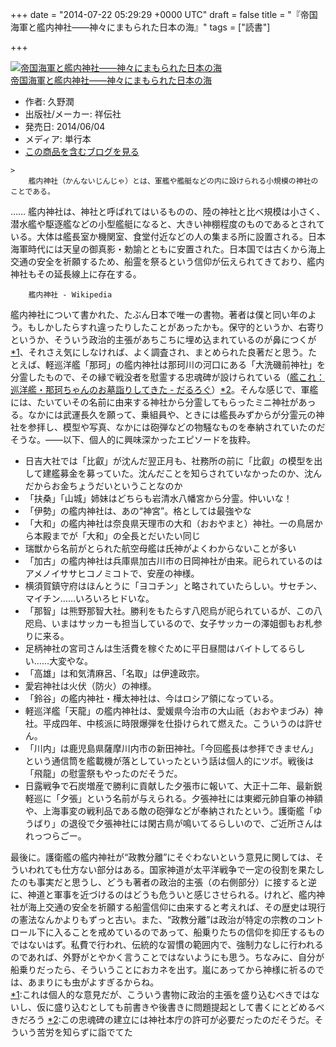 
+++
date = "2014-07-22 05:29:29 +0000 UTC"
draft = false
title = "『帝国海軍と艦内神社――神々にまもられた日本の海』"
tags = ["読書"]

+++
<div class="hatena-asin-detail"><a href="http://www.amazon.co.jp/exec/obidos/ASIN/4396614845/bestylesnet-22/"><img src="https://images-fe.ssl-images-amazon.com/images/I/412A0FEUNXL._SL160_.jpg" class="hatena-asin-detail-image" alt="帝国海軍と艦内神社――神々にまもられた日本の海" title="帝国海軍と艦内神社――神々にまもられた日本の海"/></a><div class="hatena-asin-detail-info"><a href="http://www.amazon.co.jp/exec/obidos/ASIN/4396614845/bestylesnet-22/">帝国海軍と艦内神社――神々にまもられた日本の海</a><ul><li><span class="hatena-asin-detail-label">作者:</span> 久野潤</li><li><span class="hatena-asin-detail-label">出版社/メーカー:</span> 祥伝社</li><li><span class="hatena-asin-detail-label">発売日:</span> 2014/06/04</li><li><span class="hatena-asin-detail-label">メディア:</span> 単行本</li><li><a href="http://d.hatena.ne.jp/asin/4396614845/bestylesnet-22" target="_blank">この商品を含むブログを見る</a></li></ul></div><div class="hatena-asin-detail-foot"></div></div>

    >
        艦内神社（かんないじんじゃ）とは、軍艦や艦艇などの内に設けられる小規模の神社のことである。
……
艦内神社は、神社と呼ばれてはいるものの、陸の神社と比べ規模は小さく、潜水艦や駆逐艦などの小型艦艇になると、大きい神棚程度のものであるとされている。大体は艦長室か機関室、食堂付近などの人の集まる所に設置される。日本海軍時代には天皇の御真影・勅諭とともに安置された。日本国では古くから海上交通の安全を祈願するため、船霊を祭るという信仰が伝えられてきており、艦内神社もその延長線上に存在する。

        艦内神社 - Wikipedia
    
艦内神社について書かれた、たぶん日本で唯一の書物。著者は僕と同い年のよう。もしかしたらすれ違ったりしたことがあったかも。保守的というか、右寄りというか、そういう政治的主張があちこちに埋め込まれているのが鼻につくが<a href="#f-29051623" name="fn-29051623" title="これは個人的な意見だが、こういう書物に政治的主張を盛り込むべきではないし、仮に盛り込むとしても前書きや後書きに問題提起として書くにとどめるべきだろう">*1</a>、それさえ気にしなければ、よく調査され、まとめられた良著だと思う。たとえば、軽巡洋艦「那珂」の艦内神社は那珂川の河口にある「大洗磯前神社」を分霊したもので、その縁で戦没者を慰霊する忠魂碑が設けられている（<a href="https://blog.daruyanagi.jp/entry/2013/08/17/214451">艦これ：巡洋艦・那珂ちゃんのお墓詣りしてきた - だるろぐ</a>）<a href="#f-2463bf48" name="fn-2463bf48" title="この忠魂碑の建立には神社本庁の許可が必要だったのだそうだ。そういう苦労を知らずに詣でてた">*2</a>。そんな感じで、軍艦には、たいていその名前に由来する神社から分霊してもらったミニ神社があっる。なかには武運長久を願って、乗組員や、ときには艦長みずからが分霊元の神社を参拝し、模型や写真、なかには砲弾などの物騒なものを奉納されていたのだそうな。――以下、個人的に興味深かったエピソードを抜粋。

<ul>
<li>日吉大社では「比叡」が沈んだ翌正月も、社務所の前に「比叡」の模型を出して建艦募金を募っていた。沈んだことを知らされていなかったのか、沈んだからお金ちょうだいということなのか</li>
<li>「扶桑」「山城」姉妹はどちらも岩清水八幡宮から分霊。仲いいな！</li>
<li>「伊勢」の艦内神社は、あの“神宮”。格としては最強やな</li>
<li>「大和」の艦内神社は奈良県天理市の大和（おおやまと）神社。一の鳥居から本殿までが「大和」の全長とだいたい同じ</li>
<li>瑞獣から名前がとられた航空母艦は氏神がよくわからないことが多い</li>
<li>「加古」の艦内神社は兵庫県加古川市の日岡神社が由来。祀られているのはアメノイササヒコノミコトで、安産の神様。</li>
<li>横須賀鎮守府はほんとうに「ヨコチン」と略されていたらしい。サセチン、マイチン……いろいろヒドいな。</li>
<li>「那智」は熊野那智大社。勝利をもたらす八咫烏が祀られているが、この八咫烏、いまはサッカーも担当しているので、女子サッカーの澤姐御もお札参りに来る。</li>
<li>足柄神社の宮司さんは生活費を稼ぐために平日昼間はバイトしてるらしい……大変やな。</li>
<li>「高雄」は和気清麻呂、「名取」は伊達政宗。</li>
<li>愛宕神社は火伏（防火）の神様。</li>
<li>「鈴谷」の艦内神社・樺太神社は、今はロシア領になっている。</li>
<li>軽巡洋艦「天龍」の艦内神社は、愛媛県今治市の大山祇（おおやまづみ）神社。平成四年、中核派に時限爆弾を仕掛けられて燃えた。こういうのは許せん。</li>
<li>「川内」は鹿児島県薩摩川内市の新田神社。「今回艦長は参拝できません」という通信筒を艦載機が落としていったという話は個人的にツボ。戦後は「飛龍」の慰霊祭もやったのだそうだ。</li>
<li>日露戦争で石炭増産で勝利に貢献した夕張市に報いて、大正十二年、最新鋭軽巡に「夕張」という名前が与えられる。夕張神社には東郷元帥自筆の神額や、上海事変の戦利品である敵の砲弾などが奉納されたという。護衛艦「ゆうばり」の退役で夕張神社には閑古鳥が鳴いてるらしいので、ご近所さんはれっつらごー。</li>
</ul>最後に。護衛艦の艦内神社が“政教分離”にそぐわないという意見に関しては、そういわれても仕方ない部分はある。国家神道が太平洋戦争で一定の役割を果たしたのも事実だと思うし、どうも著者の政治的主張（の右側部分）に接すると逆に、神道と軍事を近づけるのはどうも危ういと感じさせられる。けれど、艦内神社が海上交通の安全を祈願する船霊信仰に由来すると考えれば、その歴史は現行の憲法なんかよりもずっと古い。また、“政教分離”は政治が特定の宗教のコントロール下に入ることを戒めているのであって、船乗りたちの信仰を抑圧するものではないはず。私費で行われ、伝統的な習慣の範囲内で、強制力なしに行われるのであれば、外野がとやかく言うことではないようにも思う。ちなみに、自分が船乗りだったら、そういうことにおカネを出す。嵐にあってから神様に祈るのでは、あまりにも虫がよすぎるからね。
<div class="footnote">
<a href="#fn-29051623" name="f-29051623" class="footnote-number">*1</a><span class="footnote-delimiter">:</span><span class="footnote-text">これは個人的な意見だが、こういう書物に政治的主張を盛り込むべきではないし、仮に盛り込むとしても前書きや後書きに問題提起として書くにとどめるべきだろう</span>
<a href="#fn-2463bf48" name="f-2463bf48" class="footnote-number">*2</a><span class="footnote-delimiter">:</span><span class="footnote-text">この忠魂碑の建立には神社本庁の許可が必要だったのだそうだ。そういう苦労を知らずに詣でてた</span>
</div>

